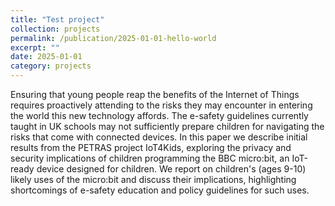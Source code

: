 ```yaml
---
title: "Test project"
collection: projects
permalink: /publication/2025-01-01-hello-world
excerpt: ""
date: 2025-01-01
category: projects
---
```


Ensuring that young people reap the benefits of the Internet of Things requires proactively attending to the risks they may encounter in entering the world this new technology affords. The e-safety guidelines currently taught in UK schools may not sufficiently prepare children for navigating the risks that come with connected devices. In this paper we describe initial results from the PETRAS project IoT4Kids, exploring the privacy and security implications of children programming the BBC micro:bit, an IoT-ready device designed for children. We report on children's (ages 9-10) likely uses of the micro:bit and discuss their implications, highlighting shortcomings of e-safety education and policy guidelines for such uses.
